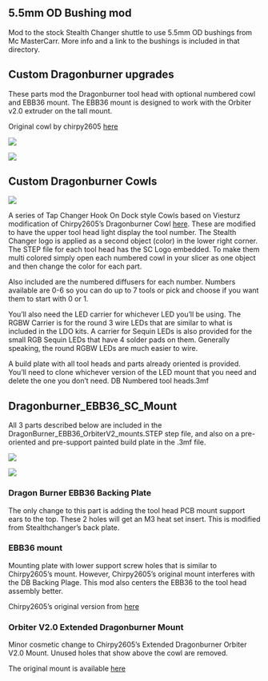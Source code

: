 ## 5.5mm OD Bushing mod
Mod to the stock Stealth Changer shuttle to use 5.5mm OD bushings from Mc MasterCarr. More info and a link to the bushings is included in that directory. 

## Custom Dragonburner upgrades
These parts mod the Dragonburner tool head with optional numbered cowl and EBB36 mount. The EBB36 mount is designed to work with the Orbiter v2.0 extruder on the tall mount.

Original cowl by chirpy2605 [here](https://github.com/chirpy2605/voron)

![](images/DB5s.jpg?raw=true)

![](images/DB6s.jpg?raw=true)

## Custom Dragonburner Cowls
![](images/DB7s.jpg?raw=true)

A series of Tap Changer Hook On Dock style Cowls based on Viesturz modification of Chirpy2605’s Dragonburner Cowl [here](https://github.com/viesturz/tapchanger/blob/main/Tapchanger/STL/Toolheads/DragonBurner/Cowling.stl).  These are modified to have the upper tool head light display the tool number. The Stealth Changer logo is applied as a second object (color) in the lower right corner. The STEP file for each tool head has the SC Logo embedded. To make them multi colored simply open each numbered cowl in your slicer as one object and then change the color for each part.

Also included are the numbered diffusers for each number. Numbers available are 0-6 so you can do up to 7 tools or pick and choose if you want them to start with 0 or 1.

You’ll also need the LED carrier for whichever LED you’ll be using. The RGBW Carrier is for the round 3 wire LEDs that are similar to what is included in the LDO kits. A carrier for Sequin LEDs is also provided for the small RGB Sequin LEDs that have 4 solder pads on them. Generally speaking, the round RGBW LEDs are much easier to wire.

A build plate with all tool heads and parts already oriented is provided. You’ll need to clone whichever version of the LED mount that you need and delete the one you don’t need. DB Numbered tool heads.3mf

## Dragonburner_EBB36_SC_Mount
All 3 parts described below are included in the DragonBurner_EBB36_OrbiterV2_mounts.STEP step file, and also on a pre-oriented and pre-support painted build plate in the .3mf file. 

![](images/EBB36%20Mounts.jpg?raw=true)

![](images/EBB36%20Mount%202s.jpg?raw=true)

### Dragon Burner EBB36 Backing Plate 
The only change to this part is adding the tool head PCB mount support ears to the top. These 2 holes will get an M3 heat set insert. This is modified from Stealthchanger’s back plate.

### EBB36 mount
Mounting plate with lower support screw holes that is similar to Chirpy2605’s mount. However, Chirpy2605’s original mount interferes with the DB Backing Plage. This mod also centers the EBB36 to the tool head assembly better.

Chirpy2605’s original version from [here](https://github.com/chirpy2605/voron/tree/main/general/PCB_Mounts/STLs)

### Orbiter V2.0 Extended Dragonburner Mount 
Minor cosmetic change to Chirpy2605’s Extended Dragonburner Orbiter V2.0 Mount. Unused holes that show above the cowl are removed.

The original mount is available [here](https://github.com/chirpy2605/voron/blob/main/general/Alternative_Voron_Mounts/Extended_Extruder_Mounts/Orbiter2_Extruder_Mount.stl)
